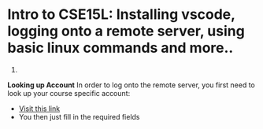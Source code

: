 # Intro to CSE15L: Installing vscode, logging onto a remote server, using basic linux commands and more..

1)

**Looking up Account**
In order to log onto the remote server, you first need to look up your course specific account:

*  [Visit this link](https://sdacs.ucsd.edu/~icc/index.php)
*  You then just fill in the required fields

